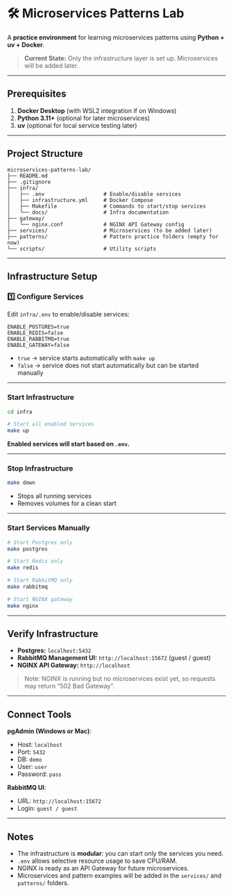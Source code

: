 
# 🛠 Microservices Patterns Lab

A **practice environment** for learning microservices patterns using **Python + uv + Docker**.

> **Current State:** Only the infrastructure layer is set up. Microservices will be added later.

---

## Prerequisites

1. **Docker Desktop** (with WSL2 integration if on Windows)
2. **Python 3.11+** (optional for later microservices)
3. **uv** (optional for local service testing later)

---

## Project Structure

```
microservices-patterns-lab/
├── README.md
├── .gitignore
├── infra/
│   ├── .env                   # Enable/disable services
│   ├── infrastructure.yml     # Docker Compose
│   ├── Makefile               # Commands to start/stop services
│   └── docs/                  # Infra documentation
├── gateway/
│   └── nginx.conf             # NGINX API Gateway config
├── services/                  # Microservices (to be added later)
├── patterns/                  # Pattern practice folders (empty for now)
└── scripts/                   # Utility scripts
```

---

## Infrastructure Setup

### 1️⃣ Configure Services

Edit `infra/.env` to enable/disable services:

```env
ENABLE_POSTGRES=true
ENABLE_REDIS=false
ENABLE_RABBITMQ=true
ENABLE_GATEWAY=false
```

* `true` → service starts automatically with `make up`
* `false` → service does not start automatically but can be started manually

---

### Start Infrastructure

```bash
cd infra

# Start all enabled services
make up
```

**Enabled services will start based on `.env`.**

---

### Stop Infrastructure

```bash
make down
```

* Stops all running services
* Removes volumes for a clean start

---

### Start Services Manually

```bash
# Start Postgres only
make postgres

# Start Redis only
make redis

# Start RabbitMQ only
make rabbitmq

# Start NGINX gateway
make nginx
```

---

## Verify Infrastructure

* **Postgres:** `localhost:5432`
* **RabbitMQ Management UI:** `http://localhost:15672` (guest / guest)
* **NGINX API Gateway:** `http://localhost`

> Note: NGINX is running but no microservices exist yet, so requests may return “502 Bad Gateway”.

---

## Connect Tools

**pgAdmin (Windows or Mac)**:

* Host: `localhost`
* Port: `5432`
* DB: `demo`
* User: `user`
* Password: `pass`

**RabbitMQ UI**:

* URL: `http://localhost:15672`
* Login: `guest / guest`

---

## Notes

* The infrastructure is **modular**: you can start only the services you need.
* `.env` allows selective resource usage to save CPU/RAM.
* NGINX is ready as an API Gateway for future microservices.
* Microservices and pattern examples will be added in the `services/` and `patterns/` folders.

